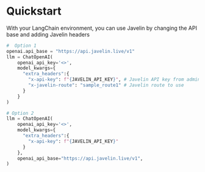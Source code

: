 # Quickstart  

With your LangChain environment, you can use Javelin by changing the API base and adding Javelin headers

```python
#  Option 1
openai.api_base = "https://api.javelin.live/v1"
llm = ChatOpenAI(
    openai_api_key='<>',
    model_kwargs={
      "extra_headers":{
        "x-api-key": f"{JAVELIN_API_KEY}", # Javelin API key from admin
        "x-javelin-route": "sample_route1" # Javelin route to use
      }
    }
)

# Option 2
llm = ChatOpenAI(
    openai_api_key='<>',
    model_kwargs={
      "extra_headers":{
        "x-api-key": f"{JAVELIN_API_KEY}"
      }
    },
    openai_api_base="https://api.javelin.live/v1",
)
```

